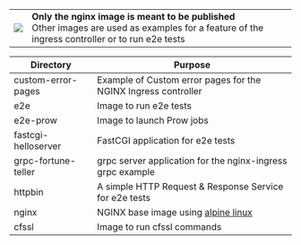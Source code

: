 <table>
  <tbody>
    <tr>
      <td><img src="https://upload.wikimedia.org/wikipedia/commons/7/75/Dialog-warning-yellow.svg" /></td>
      <td>
        <b>Only the nginx image is meant to be published</b><br/>
        Other images are used as examples for a feature of the ingress controller or to run e2e tests
      </td>
    </tr>
  </tbody>
</table>


Directory | Purpose
------------ | -------------
custom-error-pages | Example of Custom error pages for the NGINX Ingress controller
e2e | Image to run e2e tests
e2e-prow | Image to launch Prow jobs
fastcgi-helloserver | FastCGI application for e2e tests
grpc-fortune-teller | grpc server application for the nginx-ingress grpc example
httpbin | A simple HTTP Request & Response Service for e2e tests
nginx | NGINX base image using [alpine linux](https://www.alpinelinux.org)
cfssl | Image to run cfssl commands
